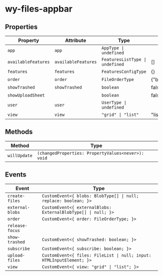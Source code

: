 # wy-files-appbar

## Properties

| Property            | Attribute           | Type                            | Default                          |
|---------------------|---------------------|---------------------------------|----------------------------------|
| `app`               | `app`               | `AppType \| undefined`          |                                  |
| `availableFeatures` | `availableFeatures` | `FeaturesListType \| undefined` | []                               |
| `features`          | `features`          | `FeaturesConfigType`            | {}                               |
| `order`             | `order`             | `FileOrderType`                 | {"by":"name","descending":false} |
| `showTrashed`       | `showTrashed`       | `boolean`                       | false                            |
| `showUploadSheet`   |                     | `boolean`                       | false                            |
| `user`              | `user`              | `UserType \| undefined`         |                                  |
| `view`              | `view`              | `"grid" \| "list"`              | "list"                           |

## Methods

| Method       | Type                                             |
|--------------|--------------------------------------------------|
| `willUpdate` | `(changedProperties: PropertyValues<never>): void` |

## Events

| Event            | Type                                             |
|------------------|--------------------------------------------------|
| `create-files`   | `CustomEvent<{ blobs: BlobType[] \| null; replace: boolean; }>` |
| `external-blobs` | `CustomEvent<{ externalBlobs: ExternalBlobType[] \| null; }>` |
| `order`          | `CustomEvent<{ order: FileOrderType; }>`         |
| `release-focus`  |                                                  |
| `show-trashed`   | `CustomEvent<{ showTrashed: boolean; }>`         |
| `subscribe`      | `CustomEvent<{ subscribe: boolean; }>`           |
| `upload-files`   | `CustomEvent<{ files: FileList \| null; input: HTMLInputElement; }>` |
| `view`           | `CustomEvent<{ view: "grid" \| "list"; }>`       |
